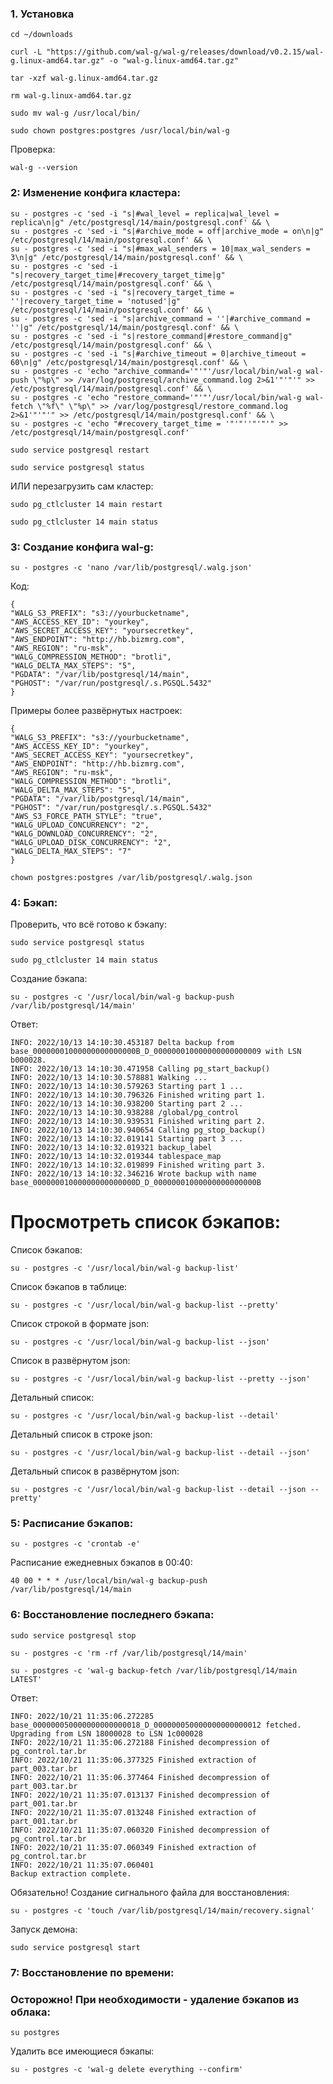 ### 1. Установка

``cd ~/downloads``

```
curl -L "https://github.com/wal-g/wal-g/releases/download/v0.2.15/wal-g.linux-amd64.tar.gz" -o "wal-g.linux-amd64.tar.gz"
```

``tar -xzf wal-g.linux-amd64.tar.gz``

``rm wal-g.linux-amd64.tar.gz``

``sudo mv wal-g /usr/local/bin/``

``sudo chown postgres:postgres /usr/local/bin/wal-g``

Проверка:

``wal-g --version``

### 2: Изменение конфига кластера:

```
su - postgres -c 'sed -i "s|#wal_level = replica|wal_level = replica\n|g" /etc/postgresql/14/main/postgresql.conf' && \
su - postgres -c 'sed -i "s|#archive_mode = off|archive_mode = on\n|g" /etc/postgresql/14/main/postgresql.conf' && \
su - postgres -c 'sed -i "s|#max_wal_senders = 10|max_wal_senders = 3\n|g" /etc/postgresql/14/main/postgresql.conf' && \
su - postgres -c 'sed -i "s|recovery_target_time|#recovery_target_time|g" /etc/postgresql/14/main/postgresql.conf' && \
su - postgres -c 'sed -i "s|recovery_target_time = ''|recovery_target_time = 'notused'|g" /etc/postgresql/14/main/postgresql.conf' && \
su - postgres -c 'sed -i "s|archive_command = ''|#archive_command = ''|g" /etc/postgresql/14/main/postgresql.conf' && \
su - postgres -c 'sed -i "s|restore_command|#restore_command|g" /etc/postgresql/14/main/postgresql.conf' && \
su - postgres -c 'sed -i "s|#archive_timeout = 0|archive_timeout = 60\n|g" /etc/postgresql/14/main/postgresql.conf' && \
su - postgres -c 'echo "archive_command='"'"'/usr/local/bin/wal-g wal-push \"%p\" >> /var/log/postgresql/archive_command.log 2>&1'"'"'" >> /etc/postgresql/14/main/postgresql.conf' && \
su - postgres -c 'echo "restore_command='"'"'/usr/local/bin/wal-g wal-fetch \"%f\" \"%p\" >> /var/log/postgresql/restore_command.log 2>&1'"'"'" >> /etc/postgresql/14/main/postgresql.conf' && \
su - postgres -c 'echo "#recovery_target_time = '"'"''"'"'" >> /etc/postgresql/14/main/postgresql.conf'
```

``sudo service postgresql restart``

``sudo service postgresql status``

ИЛИ перезагрузить сам кластер:

``sudo pg_ctlcluster 14 main restart``

``sudo pg_ctlcluster 14 main status``

### 3: Создание конфига wal-g:

``su - postgres -c 'nano /var/lib/postgresql/.walg.json'``

Код:

```
{
"WALG_S3_PREFIX": "s3://yourbucketname",
"AWS_ACCESS_KEY_ID": "yourkey",
"AWS_SECRET_ACCESS_KEY": "yoursecretkey",
"AWS_ENDPOINT": "http://hb.bizmrg.com",
"AWS_REGION": "ru-msk",
"WALG_COMPRESSION_METHOD": "brotli",
"WALG_DELTA_MAX_STEPS": "5",
"PGDATA": "/var/lib/postgresql/14/main",
"PGHOST": "/var/run/postgresql/.s.PGSQL.5432"
}
```

Примеры более развёрнутых настроек:

```
{
"WALG_S3_PREFIX": "s3://yourbucketname",
"AWS_ACCESS_KEY_ID": "yourkey",
"AWS_SECRET_ACCESS_KEY": "yoursecretkey",
"AWS_ENDPOINT": "http://hb.bizmrg.com",
"AWS_REGION": "ru-msk",
"WALG_COMPRESSION_METHOD": "brotli",
"WALG_DELTA_MAX_STEPS": "5",
"PGDATA": "/var/lib/postgresql/14/main",
"PGHOST": "/var/run/postgresql/.s.PGSQL.5432"
"AWS_S3_FORCE_PATH_STYLE": "true",
"WALG_UPLOAD_CONCURRENCY": "2",
"WALG_DOWNLOAD_CONCURRENCY": "2",
"WALG_UPLOAD_DISK_CONCURRENCY": "2",
"WALG_DELTA_MAX_STEPS": "7"
}
```

``chown postgres:postgres /var/lib/postgresql/.walg.json``

### 4: Бэкап:

Проверить, что всё готово к бэкапу:

``sudo service postgresql status``

``sudo pg_ctlcluster 14 main status``

Создание бэкапа:

```
su - postgres -c '/usr/local/bin/wal-g backup-push /var/lib/postgresql/14/main'
```

Ответ:

```
INFO: 2022/10/13 14:10:30.453187 Delta backup from base_00000001000000000000000B_D_000000010000000000000009 with LSN b000028. 
INFO: 2022/10/13 14:10:30.471958 Calling pg_start_backup()
INFO: 2022/10/13 14:10:30.578881 Walking ...
INFO: 2022/10/13 14:10:30.579263 Starting part 1 ...
INFO: 2022/10/13 14:10:30.796326 Finished writing part 1.
INFO: 2022/10/13 14:10:30.938200 Starting part 2 ...
INFO: 2022/10/13 14:10:30.938288 /global/pg_control
INFO: 2022/10/13 14:10:30.939531 Finished writing part 2.
INFO: 2022/10/13 14:10:30.940654 Calling pg_stop_backup()
INFO: 2022/10/13 14:10:32.019141 Starting part 3 ...
INFO: 2022/10/13 14:10:32.019321 backup_label
INFO: 2022/10/13 14:10:32.019344 tablespace_map
INFO: 2022/10/13 14:10:32.019899 Finished writing part 3.
INFO: 2022/10/13 14:10:32.346216 Wrote backup with name base_00000001000000000000000D_D_00000001000000000000000B
```

# Просмотреть список бэкапов:

Список бэкапов:

``su - postgres -c '/usr/local/bin/wal-g backup-list'``

Список бэкапов в таблице:

``su - postgres -c '/usr/local/bin/wal-g backup-list --pretty'``

Список строкой в формате json:

``su - postgres -c '/usr/local/bin/wal-g backup-list --json'``

Список в развёрнутом json:

``su - postgres -c '/usr/local/bin/wal-g backup-list --pretty --json'``

Детальный список:

``su - postgres -c '/usr/local/bin/wal-g backup-list --detail'``

Детальный список в строке json:

``su - postgres -c '/usr/local/bin/wal-g backup-list --detail --json'``

Детальный список в развёрнутом json:

``su - postgres -c '/usr/local/bin/wal-g backup-list --detail --json --pretty'``

### 5: Расписание бэкапов:

``su - postgres -c 'crontab -e'``

Расписание ежедневных бэкапов в 00:40:

```
40 00 * * * /usr/local/bin/wal-g backup-push /var/lib/postgresql/14/main
```

### 6: Восстановление последнего бэкапа:

``sudo service postgresql stop``

``su - postgres -c 'rm -rf /var/lib/postgresql/14/main'``

``su - postgres -c 'wal-g backup-fetch /var/lib/postgresql/14/main LATEST'``

Ответ:

```
INFO: 2022/10/21 11:35:06.272285 base_000000050000000000000018_D_000000050000000000000012 fetched. Upgrading from LSN 18000028 to LSN 1c000028 
INFO: 2022/10/21 11:35:06.272188 Finished decompression of pg_control.tar.br
INFO: 2022/10/21 11:35:06.377325 Finished extraction of part_003.tar.br
INFO: 2022/10/21 11:35:06.377464 Finished decompression of part_003.tar.br
INFO: 2022/10/21 11:35:07.013137 Finished decompression of part_001.tar.br
INFO: 2022/10/21 11:35:07.013248 Finished extraction of part_001.tar.br
INFO: 2022/10/21 11:35:07.060320 Finished decompression of pg_control.tar.br
INFO: 2022/10/21 11:35:07.060349 Finished extraction of pg_control.tar.br
INFO: 2022/10/21 11:35:07.060401 
Backup extraction complete.

```

Обязательно! Создание сигнального файла для восстановления:

``su - postgres -c 'touch /var/lib/postgresql/14/main/recovery.signal'``

Запуск демона:

``sudo service postgresql start``

### 7: Восстановление по времени:

### Осторожно! При необходимости - удаление бэкапов из облака:

``su postgres``

Удалить все имеющиеся бэкапы:

```
su - postgres -c 'wal-g delete everything --confirm'
```
